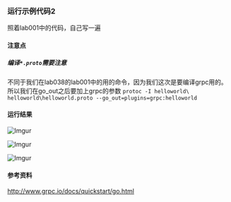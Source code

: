 ### 运行示例代码2
照着lab001中的代码，自己写一遍

#### 注意点

##### 编译`*.proto`需要注意
不同于我们在lab038的lab001中的用的命令，因为我们这次是要编译grpc用的。所以我们在go_out之后要加上grpc的参数
`protoc -I helloworld\ helloworld\helloworld.proto --go_out=plugins=grpc:helloworld`


#### 运行结果
![Imgur](http://i.imgur.com/sliAjiV.png)

![Imgur](http://i.imgur.com/1APYton.png)

![Imgur](http://i.imgur.com/1gYlhFg.png)

#### 参考资料
http://www.grpc.io/docs/quickstart/go.html